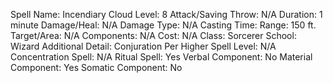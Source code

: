 
Spell Name: Incendiary Cloud
Level: 8
Attack/Saving Throw: N/A
Duration: 1 minute
Damage/Heal: N/A
Damage Type: N/A
Casting Time: 
Range: 150 ft.
Target/Area: N/A
Components: N/A
Cost: N/A
Class: Sorcerer
School:  Wizard
Additional Detail: Conjuration
Per Higher Spell Level: N/A
Concentration Spell: N/A
Ritual Spell: Yes
Verbal Component: No
Material Component: Yes
Somatic Component: No
